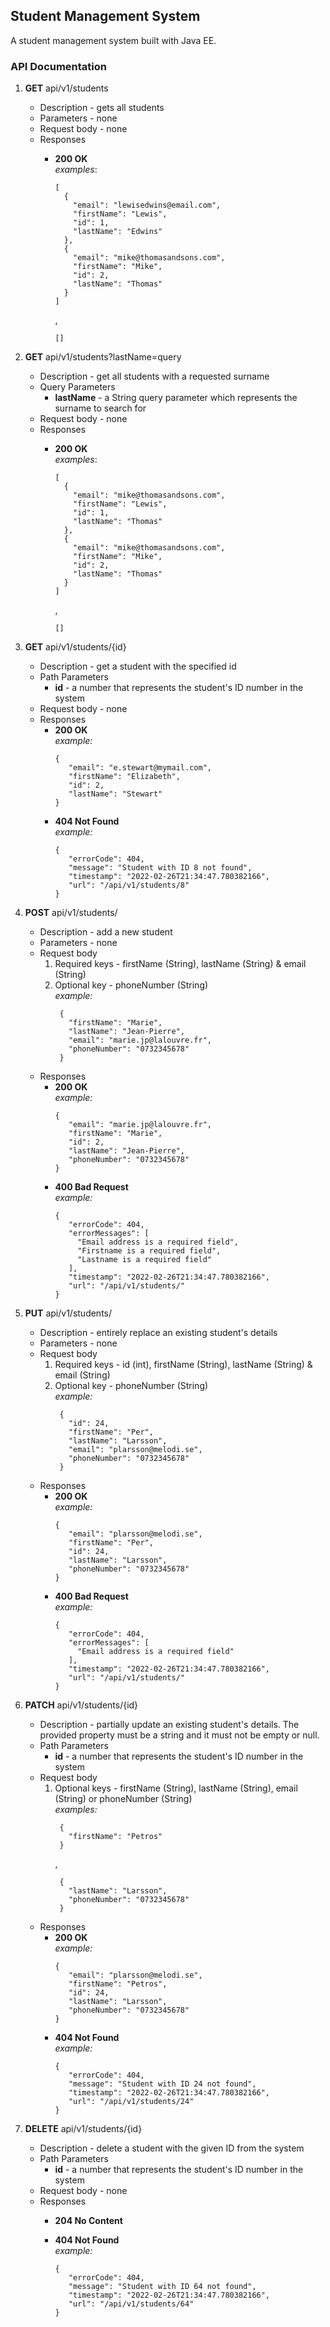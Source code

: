 ## Student Management System

A student management system built with Java EE.

### API Documentation

 1. **GET** api/v1/students
    - Description - gets all students
    - Parameters - none
    - Request body - none
    - Responses
      - **200 OK**   
      _examples_:
        ```
        [
          {
            "email": "lewisedwins@email.com",
            "firstName": "Lewis",
            "id": 1,
            "lastName": "Edwins"
          },
          {
            "email": "mike@thomasandsons.com",
            "firstName": "Mike",
            "id": 2,
            "lastName": "Thomas"
          }
        ]
        ``` 
        ,
    
        ``
        []
        ``  
       
 2. **GET**  api/v1/students?lastName=query
     - Description - get all students with a requested surname 
     - Query Parameters 
        - **lastName** - a String query parameter which represents the surname to search for
     - Request body - none
     - Responses
         - **200 OK**   
           _examples_:
           ```
           [
             {
               "email": "mike@thomasandsons.com",
               "firstName": "Lewis",
               "id": 1,
               "lastName": "Thomas"
             },
             {
               "email": "mike@thomasandsons.com",
               "firstName": "Mike",
               "id": 2,
               "lastName": "Thomas"
             }
           ]
           ``` 
           ,

           ``
           []
           ``
       
 3. **GET**  api/v1/students/{id}
     - Description - get a student with the specified id
     - Path Parameters
         - **id** - a number that represents the student's ID number in the system
     - Request body - none
     - Responses
         - **200 OK**   
           _example:_
           ```
           {
              "email": "e.stewart@mymail.com",
              "firstName": "Elizabeth",
              "id": 2,
              "lastName": "Stewart"
           }
           ``` 
         - **404 Not Found**   
           _example:_
           ```
           {
              "errorCode": 404,
              "message": "Student with ID 8 not found",
              "timestamp": "2022-02-26T21:34:47.780382166",
              "url": "/api/v1/students/8"
           }
           ```
           
 4. **POST**  api/v1/students/
     - Description - add a new student
     - Parameters - none
     - Request body
       1. Required keys - firstName (String), lastName (String) & email (String)
       2. Optional key - phoneNumber (String)    
          _example:_
          ``` 
           {
             "firstName": "Marie",
             "lastName": "Jean-Pierre",
             "email": "marie.jp@lalouvre.fr",
             "phoneNumber": "0732345678"
           }
          ````
     - Responses
         - **200 OK**   
           _example:_
           ```
           {
              "email": "marie.jp@lalouvre.fr",
              "firstName": "Marie",
              "id": 2,
              "lastName": "Jean-Pierre",
              "phoneNumber": "0732345678"
           }
           ``` 
         - **400 Bad Request**    
           _example:_
           ```
           {
              "errorCode": 404,
              "errorMessages": [
                "Email address is a required field",
                "Firstname is a required field",
                "Lastname is a required field"
              ],
              "timestamp": "2022-02-26T21:34:47.780382166",
              "url": "/api/v1/students/"
           }
           ```

 5. **PUT**  api/v1/students/
     - Description - entirely replace an existing student's details
     - Parameters - none
     - Request body
         1. Required keys - id (int), firstName (String), lastName (String) & email (String)
         2. Optional key - phoneNumber (String)   
            _example:_
            ``` 
             {
               "id": 24,
               "firstName": "Per",
               "lastName": "Larsson",
               "email": "plarsson@melodi.se",
               "phoneNumber": "0732345678"
             }
            ````
     - Responses
         - **200 OK**   
           _example:_
           ```
           {
              "email": "plarsson@melodi.se",
              "firstName": "Per",
              "id": 24,
              "lastName": "Larsson",
              "phoneNumber": "0732345678"
           }
           ``` 
         - **400 Bad Request**   
           _example:_
           ```
           {
              "errorCode": 404,
              "errorMessages": [
                "Email address is a required field"
              ],
              "timestamp": "2022-02-26T21:34:47.780382166",
              "url": "/api/v1/students/"
           }
           ```           
       
 6. **PATCH**  api/v1/students/{id}
     - Description - partially update an existing student's details. The provided property must be a string and it 
       must not be empty or null.
     - Path Parameters
         - **id** - a number that represents the student's ID number in the system
     - Request body
         1. Optional keys - firstName (String), lastName (String), email (String) or phoneNumber (String)   
            _examples:_
            ``` 
             {
               "firstName": "Petros"
             }
            ```
            ,
            ``` 
             {
               "lastName": "Larsson",
               "phoneNumber": "0732345678"
             }
            ```
     - Responses
         - **200 OK**   
           _example:_
           ```
           {
              "email": "plarsson@melodi.se",
              "firstName": "Petros",
              "id": 24,
              "lastName": "Larsson",
              "phoneNumber": "0732345678"
           }
           ``` 
         - **404 Not Found**   
           _example:_
           ```
           {
              "errorCode": 404,
              "message": "Student with ID 24 not found",
              "timestamp": "2022-02-26T21:34:47.780382166",
              "url": "/api/v1/students/24"
           }
           ```        
       
 7. **DELETE**  api/v1/students/{id}
     - Description - delete a student with the given ID from the system
     - Path Parameters
         - **id** - a number that represents the student's ID number in the system
     - Request body - none
     - Responses
         - **204 No Content**    
           
         - **404 Not Found**   
           _example:_
           ```
           {
              "errorCode": 404,
              "message": "Student with ID 64 not found",
              "timestamp": "2022-02-26T21:34:47.780382166",
              "url": "/api/v1/students/64"
           }
           ```    

    